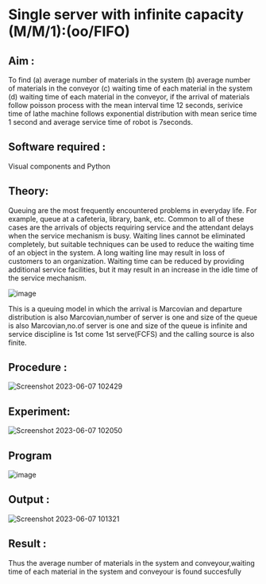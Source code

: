 # Single server with infinite capacity (M/M/1):(oo/FIFO)
## Aim :
To find (a) average number of materials in the system (b) average number of materials in the conveyor (c) waiting time of each material in the system (d) waiting time of each material in the conveyor, if the arrival  of materials follow poisson process with the mean interval time 12 seconds, serivice time of lathe machine follows exponential distribution with mean serice time 1 second and average service time of robot is 7seconds.

## Software required :
Visual components and Python

## Theory:
Queuing are the most frequently encountered problems in everyday life. For example, queue at a cafeteria, library, bank, etc. Common to all of these cases are the arrivals of objects requiring service and the attendant delays when the service mechanism is busy. Waiting lines cannot be eliminated completely, but suitable techniques can be used to reduce the waiting time of an object in the system. A long waiting line may result in loss of customers to an organization. Waiting time can be reduced by providing additional service facilities, but it may result in an increase in the idle time of the service mechanism.

![image](1.png)

This is a queuing model in which the arrival is Marcovian and departure distribution is also Marcovian,number of server is one and size of the queue is also Marcovian,no.of server is one and size of the queue is infinite and service discipline is 1st come 1st serve(FCFS) and the calling source is also finite.

## Procedure :
![Screenshot 2023-06-07 102429](https://github.com/LokeshRajamani/Single-server-infinite-capacity---Markov-Model/assets/120544804/bbd06310-4628-43b7-b675-b968c3546ac7)



## Experiment:
![Screenshot 2023-06-07 102050](https://github.com/LokeshRajamani/Single-server-infinite-capacity---Markov-Model/assets/120544804/929a6363-4efd-456d-9a25-f99e674ca53f)

## Program
![image](https://github.com/ramjan1729/Single-server-infinite-capacity---Markov-Model/assets/103921593/5f1fd58d-5929-4c51-89ea-4cef009e5bad)

## Output :
![Screenshot 2023-06-07 101321](https://github.com/LokeshRajamani/Single-server-infinite-capacity---Markov-Model/assets/120544804/756140ed-ded4-416e-9c57-a0d6843e8df6)

## Result :
Thus the average number of materials in the system and conveyour,waiting time of each material in the system and conveyour is found succesfully
